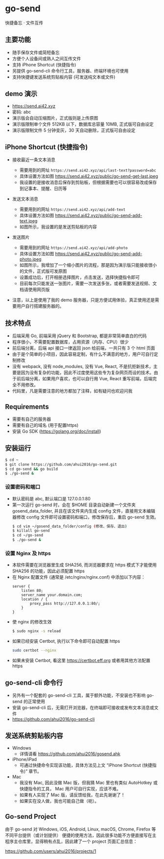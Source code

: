 # go-send

快捷备忘 · 文件互传


## 主要功能

- 随手保存文件或简短备忘
- 方便个人设备间或熟人之间互传文件
- 支持 iPhone Shortcut (快捷指令)
- 另提供 go-send-cli 命令行工具，服务器、终端环境也可使用
- 支持快捷键发送系统剪贴板内容 (可发送纯文本或文件)


## demo 演示

- https://send.ai42.xyz
- 密码: abc
- 演示版会自动压缩图片，正式版则是上传原图
- 演示版限制单个文件 512KB 以下，数据库总容量 10MB, 正式版可自由设定
- 演示版限制文件 5 分钟变灰，30 天自动删除，正式版可自由设定


## iPhone Shortcut (快捷指令)

- 接收最近一条文本消息
  - 需要用到的网址 `https://send.ai42.xyz/api/last-text?password=abc`
  - 具体设置方法如图 https://send.ai42.xyz/public/go-send-get-last.jpeg
  - 我设置的是接收消息后保存到剪贴板，但根据需要也可以很容易改成保存到记事本、提醒、日历等

- 发送文本消息
  - 需要用到的网址 `https://send.ai42.xyz/api/add-text`
  - 具体设置方法如图 https://send.ai42.xyz/public/go-send-add-text.jpeg
  - 如图所示，我设置的是发送剪贴板的内容

- 发送图片
  - 需要用到的网址 `https://send.ai42.xyz/api/add-photo`
  - 具体设置方法如图 https://send.ai42.xyz/public/go-send-add-photo.jpeg
  - 如图所示，我增加了一个缩小图片的流程，那是因为演示版只能接收很小的文件，正式版可发原图
  - 设置成功后，打开相册选择图片，点击发送，选择快捷指令即可
  - 目前每次只能发送一张图片，需要一次发送多张，或者需要发送视频、文档请使用网页版

- 注意，以上是使用了我的 demo 服务器，只是方便试用体验，真正使用还是需要用户自行搭建服务器的。


## 技术特点

- 后端采用 Go, 前端采用 jQuery 和 Bootstrap, 都是非常简单直白的代码
- 程序很小，不需要配置数据库，占用资源（内存、CPU）很少
- 前后端分离，后端 api 接口一律返回 json 给前端，一共只有 3 个 html 页面
- 由于是个简单的小项目，因此容易定制，有什么不满意的地方，用户可自行定制修改
- 没有 webpack, 没有 node_modules, 没有 Vue, React, 不是抗拒新技术，主要是因为没有复杂的功能，因此不过度使用这些专为复杂网页而设的技术。由于前后端分离，如果用户喜欢，也可以自行用 Vue, React 重写前端，后端完全不用修改。
- 代码里，凡是需要注意的地方都加了注释，如有疑问也欢迎问我


## Requirements

- 需要有自己的服务器
- 需要有自己的域名 (用于配置https)
- 安装 Go SDK (https://golang.org/doc/install)


## 安装运行

```sh
$ cd ~
$ git clone https://github.com/ahui2016/go-send.git
$ cd go-send && go build
$ ./go-send &
```

### 设置密码和端口

- 默认密码是 abc, 默认端口是 127.0.0.1:80
- 第一次运行 go-send 时，会在 $HOME 目录自动新建一个文件夹 gosend_data_folder, 并且在该文件夹内生成 config 文件，直接用文本编辑器修改 config 文件即可设置密码和端口，修改保存后，重启 go-send 生效。
  ```sh
  $ cd vim ~/gosend_data_folder/config (修改、保存、退出)
  $ killall go-send
  $ cd ~/go-send
  $ ./go-send &
  ```

### 设置 Nginx 及 https

- 本软件需要在浏览器里生成 SHA256, 而浏览器要求在 https 模式下才能使用 SHA256 的功能，因此必须配置 https
- 在 Nginx 配置文件 (通常是 /etc/nginx/nginx.conf) 中添加以下内容：
  ```
  server {
      listen 80;
      server_name your.domain.com;
      location / {
          proxy_pass http://127.0.0.1:80/;
      }
  }
  ```
- 使 nginx 的修改生效
  ```sh
  $ sudo nginx -s reload
  ```
- 如果已经安装 Certbot, 执行以下命令即可自动配置 https
  ```sh
  sudo certbot --nginx
  ```
- 如果未安装 Certbot, 看这里 https://certbot.eff.org 或者用其他方法配置 https


## go-send-cli 命令行

- 另外有一个配套的 go-send-cli 工具，属于额外功能，不安装也不影响 go-send 的正常使用
- 安装 go-send-cli 后，无需打开浏览器，在终端即可接收或发布文本消息或文件
- https://github.com/ahui2016/go-send-cli


## 发送系统剪贴板内容

- Windows
  - 详情请看 https://github.com/ahui2016/gosend.ahk
- iPhone/iPad
  - 可通过快捷命令实现该功能，具体方法见上文 “iPhone Shortcut (快捷指令)” 章节。
- Mac
  - 我没有 Mac, 因此没做 Mac 版，但我猜 Mac 里也有类似 AutoHotkey 或快捷指令的工具，
    Mac 用户可自行实现，应该不难。
  - 如果有人实现了 Mac 版，请反馈给我，在此先谢谢了！
  - 如果实在没人做，我也可能自己做（呃）。
  

## Go-send Project

由于 go-send 对 Windows, iOS, Android, Linux, macOS, Chrome, Firefox 等不同平台提供（或计划提供）
便捷的使用方法，因此很多功能不方便直接写在主程序主仓库里，显得稍有点乱，因此建了一个 project 页面汇总信息：

https://github.com/users/ahui2016/projects/1
